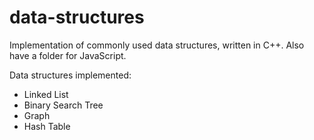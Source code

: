 # data-structures

Implementation of commonly used data structures, written in C++. Also have a folder for JavaScript.

Data structures implemented:
* Linked List
* Binary Search Tree
* Graph
* Hash Table
